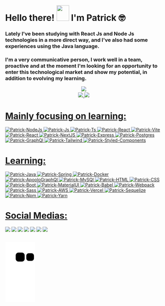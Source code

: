 <h1 align="left">Hello there! <img src="https://raw.githubusercontent.com/kaueMarques/kaueMarques/master/hi.gif" height= "50px" width="40px"> I'm Patrick 🤓</h1>

### Lately I've been studying with React Js and Node Js technologies in a more direct way, and I've also had some experiences using the Java language.

### I'm a very communicative person, I work well in a team, proactive and at the moment I'm looking for an opportunity to enter this technological market and show my potential, in addition to evolving my learning.

<div align="center">
   <img height="380em" src="https://user-images.githubusercontent.com/70382532/138322189-2db8df52-9dcb-40a0-88a8-c365466bd33d.gif"/>
</div>
<div align="center">
<a href="https://github.com/Patrick-Jabba">
<img height="150em" src="https://github-readme-stats.vercel.app/api?username=patrick-jabba&show_icons=true&theme=nightowl&include_all_commits=true&count_private=true"/>
<img height="150em" src="https://github-readme-stats.vercel.app/api/top-langs/?username=patrick-jabba&layout=compact&langs_count=7&theme=nightowl"/>

</div> 
   
# Mainly focusing on learning: 
<img  alt="Patrick-NodeJs" src="https://img.shields.io/badge/Node.js-339933?style=for-the-badge&logo=nodedotjs&logoColor=white" />
<img  alt="Patrick-Js" src="https://img.shields.io/badge/JavaScript-323330?style=for-the-badge&logo=javascript&logoColor=F7DF1E">
<img  alt="Patrick-Ts" src="https://img.shields.io/badge/TypeScript-007ACC?style=for-the-badge&logo=typescript&logoColor=white" />
<img  alt="Patrick-React" src="https://img.shields.io/badge/React-20232A?style=for-the-badge&logo=react&logoColor=61DAFB">
<img alt ="Patrick-Vite" src="https://img.shields.io/badge/Vite-B73BFE?style=for-the-badge&logo=vite&logoColor=FFD62E" />
<img  alt="Patrick-React" src="https://img.shields.io/badge/React_Native-20232A?style=for-the-badge&logo=react&logoColor=61DAFB">
<img  alt="Patrick-NextJS" src="https://img.shields.io/badge/next.js-000000?style=for-the-badge&logo=nextdotjs&logoColor=white" />
<img  alt="Patrick-Express" src="https://img.shields.io/badge/Express.js-000000?style=for-the-badge&logo=express&logoColor=white" />
<img  alt="Patrick-Postgres" src="https://img.shields.io/badge/PostgreSQL-316192?style=for-the-badge&logo=postgresql&logoColor=white" />
<img  alt="Patrick-GraphQl" src="https://img.shields.io/badge/GraphQl-E10098?style=for-the-badge&logo=graphql&logoColor=white" />
<img  alt="Patrick-Tailwind" src="https://img.shields.io/badge/Tailwind_CSS-38B2AC?style=for-the-badge&logo=tailwind-css&logoColor=white" />
<img  alt="Patrick-Styled-Components" src="https://img.shields.io/badge/styled--components-DB7093?style=for-the-badge&logo=styled-components&logoColor=white" />

   
# Learning: 
<img  alt="Patrick-Java" src="https://img.shields.io/badge/Java-ED8B00?style=for-the-badge&logo=java&logoColor=white"/>
<img  alt="Patrick-Spring" src="https://img.shields.io/badge/Spring-6DB33F?style=for-the-badge&logo=spring&logoColor=white" />
<img  alt="Patrick-Docker" src="https://img.shields.io/badge/Docker-2CA5E0?style=for-the-badge&logo=docker&logoColor=white" />
<img  alt="Patrick-ApooloGraphQl" src="https://img.shields.io/badge/Apollo%20GraphQL-311C87?&style=for-the-badge&logo=Apollo%20GraphQL&logoColor=white"/>
<img  alt="Patrick-MySQl" src="https://img.shields.io/badge/MySQL-005C84?style=for-the-badge&logo=mysql&logoColor=white" />
<img  alt="Patrick-HTML" src="https://img.shields.io/badge/HTML5-E34F26?style=for-the-badge&logo=html5&logoColor=white">
<img  alt="Patrick-CSS" src="https://img.shields.io/badge/CSS3-1572B6?style=for-the-badge&logo=css3&logoColor=white">
<img  alt="Patrick-Boot" src="https://img.shields.io/badge/Bootstrap-563D7C?style=for-the-badge&logo=bootstrap&logoColor=white" />
<img alt="Patrick-MaterialUI" src="https://img.shields.io/badge/Material%20UI-007FFF?style=for-the-badge&logo=mui&logoColor=white" />
<img  alt="Patrick-Babel" src="https://img.shields.io/badge/Babel-F9DC3E?style=for-the-badge&logo=babel&logoColor=white" />
<img  alt="Patrick-Webpack" src="https://img.shields.io/badge/Webpack-8DD6F9?style=for-the-badge&logo=Webpack&logoColor=white" />
<img  alt="Patrick-Sass" src="https://img.shields.io/badge/Sass-CC6699?style=for-the-badge&logo=sass&logoColor=white" />
<img  alt="Patrick-AWS" src="https://img.shields.io/badge/Amazon_AWS-FF9900?style=for-the-badge&logo=amazonaws&logoColor=white" />
<img  alt="Patrick-Vercel" src="https://img.shields.io/badge/Vercel-000000?style=for-the-badge&logo=vercel&logoColor=white" />
<img  alt="Patrick-Sequelize" src="https://img.shields.io/badge/Sequelize-52B0E7?style=for-the-badge&logo=Sequelize&logoColor=white" />  
<img  alt="Patrick-Npm" src="https://img.shields.io/badge/npm-CB3837?style=for-the-badge&logo=npm&logoColor=white" />
<img  alt="Patrick-Yarn" src="https://img.shields.io/badge/Yarn-2C8EBB?style=for-the-badge&logo=yarn&logoColor=white" /> 
          
# Social Medias:
  
<a href="https://dev.to/patrickjabba" target="_blank"><img src="https://img.shields.io/badge/dev.to-0A0A0A?style=for-the-badge&logo=dev.to&logoColor=white" target="_blank"></a>
![](https://komarev.com/ghpvc/?username=patrick-jabba&style=for-the-badge)
<a href="https://www.linkedin.com/in/patrick-monteiro-fischer-1316369b/" target="_blank"><img src="https://img.shields.io/badge/-LinkedIn-%230077B5?style=for-the-badge&logo=linkedin&logoColor=white" target="_blank"></a>
<a href = "mailto:monteiromonterio@gmail.com"><img src="https://img.shields.io/badge/Gmail-D14836?style=for-the-badge&logo=gmail&logoColor=white" target="_blank"></a>
<a href="https://open.spotify.com/user/12167587969?si=86f1e8b83fa74a60" target="_blank"><img src="https://img.shields.io/badge/Spotify-1ED760?&style=for-the-badge&logo=spotify&logoColor=white" target="_blank"></a>
<a href="https://www.instagram.com/tricks_n_meeples/" target="_blank"><img src="https://img.shields.io/badge/-Instagram-%23E4405F?style=for-the-badge&logo=instagram&logoColor=white" target="_blank"></a>
<a href="https://twitter.com/SharpzinU" target="_blank"><img src="https://img.shields.io/badge/Twitter-1DA1F2?style=for-the-badge&logo=twitter&logoColor=white" target="_blank"></a>


## 

![Snake animation](https://github.com/patrick-jabba/patrick-jabba/blob/output/github-contribution-grid-snake.svg)


  

   
